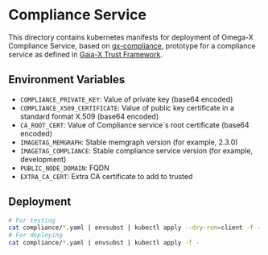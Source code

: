 # Compliance Service
This directory contains kubernetes manifests for deployment of Omega-X Compliance Service, based on [gx-compliance](https://gitlab.com/gaia-x/lab/compliance/gx-compliance), prototype for a compliance service as defined in [Gaia-X Trust Framework](https://gaia-x.gitlab.io/policy-rules-committee/trust-framework/). 

## Environment Variables
* `COMPLIANCE_PRIVATE_KEY`: Value of private key (base64 encoded)
* `COMPLIANCE_X509_CERTIFICATE`:  Value of public key certificate in a standard format X.509 (base64 encoded)
* `CA_ROOT_CERT`:  Value of Compliance service´s root certificate (base64 encoded)
* `IMAGETAG_MEMGRAPH`: Stable memgraph version (for example, 2.3.0)
* `IMAGETAG_COMPLIANCE`: Stable compliance service version (for example, development)
* `PUBLIC_NODE_DOMAIN`: FQDN
* `EXTRA_CA_CERT`: Extra CA certificate to add to trusted

## Deployment

```bash
# For testing
cat compliance/*.yaml | envsubst | kubectl apply --dry-run=client -f -
# For deploying
cat compliance/*.yaml | envsubst | kubectl apply -f -
```